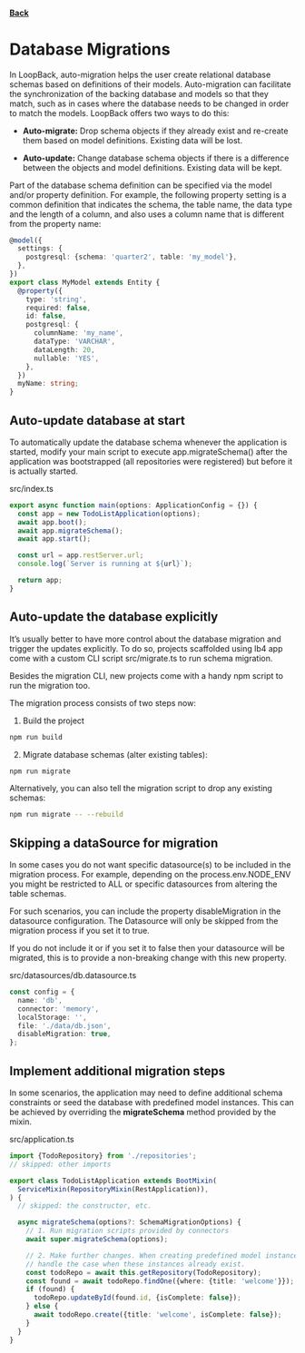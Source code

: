 #### [Back](./README.md)

# Database Migrations

In LoopBack, auto-migration helps the user create relational database schemas based on definitions of their models. Auto-migration can facilitate the synchronization of the backing database and models so that they match, such as in cases where the database needs to be changed in order to match the models. LoopBack offers two ways to do this:

* **Auto-migrate:** Drop schema objects if they already exist and re-create them based on model definitions. Existing data will be lost.

* **Auto-update:** Change database schema objects if there is a difference between the objects and model definitions. Existing data will be kept.

Part of the database schema definition can be specified via the model and/or property definition. For example, the following property setting is a common definition that indicates the schema, the table name, the data type and the length of a column, and also uses a column name that is different from the property name:

```typescript
@model({
  settings: {
    postgresql: {schema: 'quarter2', table: 'my_model'},
  },
})
export class MyModel extends Entity {
  @property({
    type: 'string',
    required: false,
    id: false,
    postgresql: {
      columnName: 'my_name',
      dataType: 'VARCHAR',
      dataLength: 20,
      nullable: 'YES',
    },
  })
  myName: string;
}
```

## Auto-update database at start
To automatically update the database schema whenever the application is started, modify your main script to execute app.migrateSchema() after the application was bootstrapped (all repositories were registered) but before it is actually started.

src/index.ts
```typescript
export async function main(options: ApplicationConfig = {}) {
  const app = new TodoListApplication(options);
  await app.boot();
  await app.migrateSchema();
  await app.start();

  const url = app.restServer.url;
  console.log(`Server is running at ${url}`);

  return app;
}
```

## Auto-update the database explicitly
It’s usually better to have more control about the database migration and trigger the updates explicitly. To do so, projects scaffolded using lb4 app come with a custom CLI script src/migrate.ts to run schema migration.

Besides the migration CLI, new projects come with a handy npm script to run the migration too.

The migration process consists of two steps now:

1. Build the project
```bash
npm run build
```

2. Migrate database schemas (alter existing tables):
```bash
npm run migrate
```
Alternatively, you can also tell the migration script to drop any existing schemas:

```bash
npm run migrate -- --rebuild
```

## Skipping a dataSource for migration
In some cases you do not want specific datasource(s) to be included in the migration process. For example, depending on the process.env.NODE_ENV you might be restricted to ALL or specific datasources from altering the table schemas.

For such scenarios, you can include the property disableMigration in the datasource configuration. The Datasource will only be skipped from the migration process if you set it to true.

If you do not include it or if you set it to false then your datasource will be migrated, this is to provide a non-breaking change with this new property.

src/datasources/db.datasource.ts
```typescript
const config = {
  name: 'db',
  connector: 'memory',
  localStorage: '',
  file: './data/db.json',
  disableMigration: true,
};
```

## Implement additional migration steps
In some scenarios, the application may need to define additional schema constraints or seed the database with predefined model instances. This can be achieved by overriding the **migrateSchema** method provided by the mixin.

src/application.ts
```typescript
import {TodoRepository} from './repositories';
// skipped: other imports

export class TodoListApplication extends BootMixin(
  ServiceMixin(RepositoryMixin(RestApplication)),
) {
  // skipped: the constructor, etc.

  async migrateSchema(options?: SchemaMigrationOptions) {
    // 1. Run migration scripts provided by connectors
    await super.migrateSchema(options);

    // 2. Make further changes. When creating predefined model instances,
    // handle the case when these instances already exist.
    const todoRepo = await this.getRepository(TodoRepository);
    const found = await todoRepo.findOne({where: {title: 'welcome'}});
    if (found) {
      todoRepo.updateById(found.id, {isComplete: false});
    } else {
      await todoRepo.create({title: 'welcome', isComplete: false});
    }
  }
}
```


